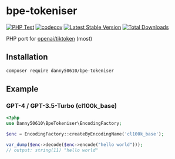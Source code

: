 # bpe-tokeniser

[![PHP Test](https://github.com/danny50610/bpe-tokeniser/actions/workflows/php.yml/badge.svg)](https://github.com/danny50610/php-cid/actions)
[![codecov](https://codecov.io/gh/danny50610/bpe-tokeniser/graph/badge.svg?token=CGORRQ1P6W)](https://codecov.io/gh/danny50610/bpe-tokeniser)
[![Latest Stable Version](http://poser.pugx.org/danny50610/php-cid/v)](https://packagist.org/packages/danny50610/php-cid)
[![Total Downloads](http://poser.pugx.org/danny50610/php-cid/downloads)](https://packagist.org/packages/danny50610/php-cid)

PHP port for [openai/tiktoken](https://github.com/openai/tiktoken) (most)

## Installation

```sh
composer require danny50610/bpe-tokeniser
```

## Example

### GPT-4 / GPT-3.5-Turbo (cl100k_base)
```php
<?php
use Danny50610\BpeTokeniser\EncodingFactory;

$enc = EncodingFactory::createByEncodingName('cl100k_base');

var_dump($enc->decode($enc->encode("hello world")));
// output: string(11) "hello world"
```
